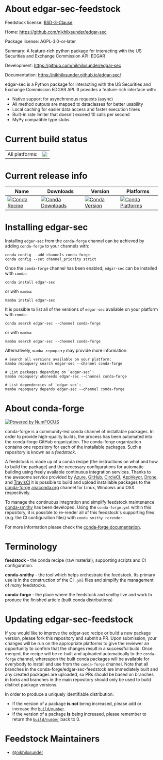 About edgar-sec-feedstock
=========================

Feedstock license: [BSD-3-Clause](https://github.com/conda-forge/feedstock-feedstock/blob/main/LICENSE.txt)

Home: https://github.com/nikhilxsunder/edgar-sec

Package license: AGPL-3.0-or-later

Summary: A feature-rich python package for interacting with the US Securities and Exchange Commission API: EDGAR

Development: https://github.com/nikhilxsunder/edgar-sec

Documentation: https://nikhilxsunder.github.io/edgar-sec/

edgar-sec is a Python package for interacting with the US Securities and Exchange Commission EDGAR API.
It provides a feature-rich interface with:
- Native support for asynchronous requests (async)
- All method outputs are mapped to dataclasses for better usability
- Local caching for easier data access and faster execution times
- Built-in rate limiter that doesn't exceed 10 calls per second
- MyPy compatible type stubs


Current build status
====================


<table><tr><td>All platforms:</td>
    <td>
      <a href="https://dev.azure.com/conda-forge/feedstock-builds/_build/latest?definitionId=None&branchName=main">
        <img src="https://dev.azure.com/conda-forge/feedstock-builds/_apis/build/status/feedstock-feedstock?branchName=main">
      </a>
    </td>
  </tr>
</table>

Current release info
====================

| Name | Downloads | Version | Platforms |
| --- | --- | --- | --- |
| [![Conda Recipe](https://img.shields.io/badge/recipe-edgar--sec-green.svg)](https://anaconda.org/conda-forge/edgar-sec) | [![Conda Downloads](https://img.shields.io/conda/dn/conda-forge/edgar-sec.svg)](https://anaconda.org/conda-forge/edgar-sec) | [![Conda Version](https://img.shields.io/conda/vn/conda-forge/edgar-sec.svg)](https://anaconda.org/conda-forge/edgar-sec) | [![Conda Platforms](https://img.shields.io/conda/pn/conda-forge/edgar-sec.svg)](https://anaconda.org/conda-forge/edgar-sec) |

Installing edgar-sec
====================

Installing `edgar-sec` from the `conda-forge` channel can be achieved by adding `conda-forge` to your channels with:

```
conda config --add channels conda-forge
conda config --set channel_priority strict
```

Once the `conda-forge` channel has been enabled, `edgar-sec` can be installed with `conda`:

```
conda install edgar-sec
```

or with `mamba`:

```
mamba install edgar-sec
```

It is possible to list all of the versions of `edgar-sec` available on your platform with `conda`:

```
conda search edgar-sec --channel conda-forge
```

or with `mamba`:

```
mamba search edgar-sec --channel conda-forge
```

Alternatively, `mamba repoquery` may provide more information:

```
# Search all versions available on your platform:
mamba repoquery search edgar-sec --channel conda-forge

# List packages depending on `edgar-sec`:
mamba repoquery whoneeds edgar-sec --channel conda-forge

# List dependencies of `edgar-sec`:
mamba repoquery depends edgar-sec --channel conda-forge
```


About conda-forge
=================

[![Powered by
NumFOCUS](https://img.shields.io/badge/powered%20by-NumFOCUS-orange.svg?style=flat&colorA=E1523D&colorB=007D8A)](https://numfocus.org)

conda-forge is a community-led conda channel of installable packages.
In order to provide high-quality builds, the process has been automated into the
conda-forge GitHub organization. The conda-forge organization contains one repository
for each of the installable packages. Such a repository is known as a *feedstock*.

A feedstock is made up of a conda recipe (the instructions on what and how to build
the package) and the necessary configurations for automatic building using freely
available continuous integration services. Thanks to the awesome service provided by
[Azure](https://azure.microsoft.com/en-us/services/devops/), [GitHub](https://github.com/),
[CircleCI](https://circleci.com/), [AppVeyor](https://www.appveyor.com/),
[Drone](https://cloud.drone.io/welcome), and [TravisCI](https://travis-ci.com/)
it is possible to build and upload installable packages to the
[conda-forge](https://anaconda.org/conda-forge) [anaconda.org](https://anaconda.org/)
channel for Linux, Windows and OSX respectively.

To manage the continuous integration and simplify feedstock maintenance
[conda-smithy](https://github.com/conda-forge/conda-smithy) has been developed.
Using the ``conda-forge.yml`` within this repository, it is possible to re-render all of
this feedstock's supporting files (e.g. the CI configuration files) with ``conda smithy rerender``.

For more information please check the [conda-forge documentation](https://conda-forge.org/docs/).

Terminology
===========

**feedstock** - the conda recipe (raw material), supporting scripts and CI configuration.

**conda-smithy** - the tool which helps orchestrate the feedstock.
                   Its primary use is in the construction of the CI ``.yml`` files
                   and simplify the management of *many* feedstocks.

**conda-forge** - the place where the feedstock and smithy live and work to
                  produce the finished article (built conda distributions)


Updating edgar-sec-feedstock
============================

If you would like to improve the edgar-sec recipe or build a new
package version, please fork this repository and submit a PR. Upon submission,
your changes will be run on the appropriate platforms to give the reviewer an
opportunity to confirm that the changes result in a successful build. Once
merged, the recipe will be re-built and uploaded automatically to the
`conda-forge` channel, whereupon the built conda packages will be available for
everybody to install and use from the `conda-forge` channel.
Note that all branches in the conda-forge/edgar-sec-feedstock are
immediately built and any created packages are uploaded, so PRs should be based
on branches in forks and branches in the main repository should only be used to
build distinct package versions.

In order to produce a uniquely identifiable distribution:
 * If the version of a package **is not** being increased, please add or increase
   the [``build/number``](https://docs.conda.io/projects/conda-build/en/latest/resources/define-metadata.html#build-number-and-string).
 * If the version of a package **is** being increased, please remember to return
   the [``build/number``](https://docs.conda.io/projects/conda-build/en/latest/resources/define-metadata.html#build-number-and-string)
   back to 0.

Feedstock Maintainers
=====================

* [@nikhilxsunder](https://github.com/nikhilxsunder/)

